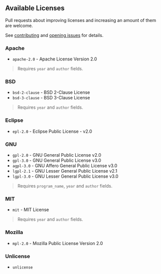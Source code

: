 ## Available Licenses
Pull requests about improving licenses and increasing an amount of them are welcome.

See [contributing](../.github/CONTRIBUTING.md) and [opening issues](../.github/ISSUE_TEMPLATE.md) for details.

### Apache
* `apache-2.0` - Apache License Version 2.0

> Requires `year` and `author` fields.

### BSD
* `bsd-2-clause` - BSD 2-Clause License
* `bsd-3-clause` - BSD 3-Clause License

> Requires `year` and `author` fields.

### Eclipse
* `epl-2.0` - Eclipse Public License - v2.0

### GNU
* `gpl-2.0` - GNU General Public License v2.0
* `gpl-3.0` - GNU General Public License v3.0
* `agpl-3.0` - GNU Affero General Public License v3.0
* `lgpl-2.1` - GNU Lesser General Public License v2.1
* `lgpl-3.0` - GNU Lesser General Public License v3.0

> Requires `program_name`, `year` and `author` fields.

### MIT
* `mit` - MIT License

> Requires `year` and `author` fields.

### Mozilla
* `mpl-2.0` - Mozilla Public License Version 2.0

### Unlicense
* `unlicense`
